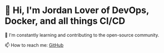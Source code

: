 # 👋 Hi, I'm Jordan Lover of DevOps, Docker, and all things CI/CD

🌱 I'm constantly learning and contributing to the open-source community.

📫 How to reach me: [GitHub](https://github.com/jordansloan17)
